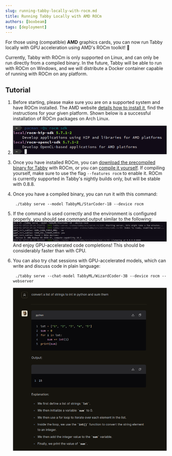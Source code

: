 ```yaml
---
slug: running-tabby-locally-with-rocm.md
title: Running Tabby Locally with AMD ROCm
authors: [boxbeam]
tags: [deployment]
---
```


For those using (compatible) **AMD** graphics cards, you can now run Tabby locally with GPU acceleration using AMD's ROCm toolkit! 🎉

Currently, Tabby with ROCm is only supported on Linux, and can only be run directly from a compiled binary. In the future, Tabby will be able to run with ROCm on Windows, and we will distribute a Docker container capable of running with ROCm on any platform.

## Tutorial

1) Before starting, please make sure you are on a supported system and have ROCm installed. The AMD website [details how to install it](https://rocm.docs.amd.com/projects/install-on-linux/en/latest/tutorial/install-overview.html), find the instructions for your given platform. Shown below is a successful installation of ROCm packages on Arch Linux.

2) ![ROCm installed on Arch Linux](./rocm-packages.png)

3) Once you have installed ROCm, you can [download the precompiled binary for Tabby](https://github.com/TabbyML/tabby/releases/download/nightly/tabby_x86_64-manylinux2014-rocm57) with ROCm, or you can [compile it yourself](https://github.com/TabbyML/tabby/blob/main/CONTRIBUTING.md#local-setup). If compiling yourself, make sure to use the flag `--features rocm` to enable it. ROCm is currently supported in Tabby's nightly builds only, but will be stable with 0.8.8.

4) Once you have a compiled binary, you can run it with this command:

        ./tabby serve --model TabbyML/StarCoder-1B --device rocm

5) If the command is used correctly and the environment is configured properly, you should see command output similar to the following:  
![Tabby running](./tabby-running.png)  
And enjoy GPU-accelerated code completions! This should be considerably faster than with CPU.

6) You can also try chat sessions with GPU-accelerated models, which can write and discuss code in plain language:

        ./tabby serve --chat-model TabbyML/WizardCoder-3B --device rocm --webserver
   ![Tabby chat](./chat-session.png)
